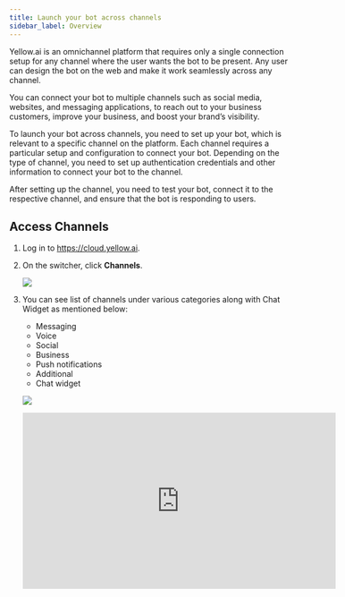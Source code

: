 ```yaml
---
title: Launch your bot across channels
sidebar_label: Overview
---
```


Yellow.ai is an omnichannel platform that requires only a single connection setup for any channel where the user wants the bot to be present. Any user can design the bot on the web and make it work seamlessly across any channel.

You can connect your bot to multiple channels such as social media, websites, and messaging applications, to reach out to your business customers,  improve your business, and boost your brand’s visibility.

To launch your bot across channels, you need to set up your bot, which is relevant to a specific channel on the platform. Each channel requires a  particular setup and configuration to connect your bot. Depending on the type of channel, you need to set up authentication credentials and other information to connect your bot to the channel.

After setting up the channel, you need to test your bot, connect it to the respective channel, and ensure that the bot is responding to users.

## Access Channels

1. Log in to https://cloud.yellow.ai.

2. On the switcher, click **Channels**.

   ![](https://i.imgur.com/K9D6fVB.jpg)

3. You can see list of channels under various categories along with Chat Widget as mentioned below:

   * Messaging
   * Voice
   * Social
   * Business
   * Push notifications
   * Additional
   * Chat widget

    ![](https://i.imgur.com/6voFjYG.png)


   <iframe width="560" height="315" src="https://www.youtube.com/embed/wPJKEVAojpQ" title="YouTube video player" frameborder="0" allow="autoplay; clipboard-write; picture-in-picture" allowfullscreen></iframe>

